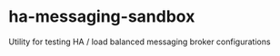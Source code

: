 ha-messaging-sandbox
====================

Utility for testing HA / load balanced messaging broker configurations